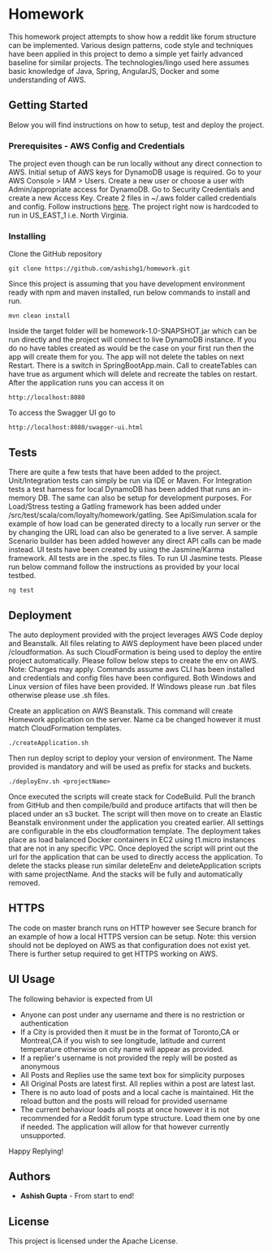 # Homework

This homework project attempts to show how a reddit like forum structure can be implemented. Various design patterns, code style and techniques have been applied in this project to demo a simple yet fairly advanced baseline for similar projects.
The technologies/lingo used here assumes basic knowledge of Java, Spring, AngularJS, Docker and some understanding of AWS.

## Getting Started

Below you will find instructions on how to setup, test and deploy the project.


### Prerequisites - AWS Config and Credentials

The project even though can be run locally without any direct connection to AWS. Initial setup of AWS keys for DynamoDB usage is required.
Go to your AWS Console > IAM > Users. Create a new user or choose a user with Admin/appropriate access for DynamoDB.
Go to Security Credentials and create a new Access Key. Create 2 files in ~/.aws folder called credentials and config.
Follow instructions [here](https://docs.aws.amazon.com/cli/latest/userguide/cli-configure-files.html).
The project right now is hardcoded to run in US_EAST_1 i.e. North Virginia.

### Installing

Clone the GitHub repository

```
git clone https://github.com/ashishg1/homework.git
```

Since this project is assuming that you have development environment ready with npm and maven installed, run below commands to install and run.

```
mvn clean install
```

Inside the target folder will be homework-1.0-SNAPSHOT.jar which can be run directly and the project will connect to live DynamoDB instance.
If you do no have tables created as would be the case on your first run then the app will create them for you. The app will not delete the tables on next Restart. There is a switch in SpringBootApp.main. Call to createTables can have true as argument which will delete and recreate the tables on restart.
After the application runs you can access it on

```
http://localhost:8080
```

To access the Swagger UI go to

```
http://localhost:8080/swagger-ui.html
```


## Tests

There are quite a few tests that have been added to the project. Unit/Integration tests can simply be run via IDE or Maven.
For Integration tests a test harness for local DynamoDB has been added that runs an in-memory DB. The same can also be setup for development purposes.
For Load/Stress testing a Gatling framework has been added under /src/test/scala/com/loyalty/homework/gatling. See ApiSimulation.scala for example of how load can be generated directy to a locally run server or the by changing the URL load can also be generated to a live server.
A sample Scenario builder has been added however any direct API calls can be made instead.
UI tests have been created by using the Jasmine/Karma framework. All tests are in the .spec.ts files.
To run UI Jasmine tests. Please run below command follow the instructions as provided by your local testbed.

```
ng test
```

## Deployment

The auto deployment provided with the project leverages AWS Code deploy and Beanstalk. All files relating to AWS deployment have been placed under /cloudformation. As such CloudFormation is being used to deploy the entire project automatically.
Please follow below steps to create the env on AWS. Note: Charges may apply. Commands assume aws CLI has been installed and credentials and config files have been configured.
Both Windows and Linux version of files have been provided. If Windows please run .bat files otherwise please use .sh files.

Create an application on AWS Beanstalk. This command will create Homework application on the server. Name ca be changed however it must match CloudFormation templates.

```
./createApplication.sh
```

Then run deploy script to deploy your version of environment. The Name provided is mandatory and will be used as prefix for stacks and buckets.

```
./deployEnv.sh <projectName>
```

Once executed the scripts will create stack for CodeBuild. Pull the branch from GitHub and then compile/build and produce artifacts that will then be placed under an s3 bucket.
The script will then move on to create an Elastic Beanstalk environment under the application you created earlier. All settings are configurable in the ebs cloudformation template.
The deployment takes place as load balanced Docker containers in EC2 using t1.micro instances that are not in any specific VPC.
Once deployed the script will print out the url for the application that can be used to directly access the application.
To delete the stacks please run similar deleteEnv and deleteApplication scripts with same projectName. And the stacks will be fully and automatically removed.

## HTTPS

The code on master branch runs on HTTP however see Secure branch for an example of how a local HTTPS version can be setup. Note: this version should not be deployed on AWS as that configuration does not exist yet. There is further setup required to get HTTPS working on AWS.

## UI Usage

The following behavior is expected from UI
* Anyone can post under any username and there is no restriction or authentication
* If a City is provided then it must be in the format of Toronto,CA or Montreal,CA if you wish to see longitude, latitude and current temperature otherwise on city name will appear as provided.
* If a replier's username is not provided the reply will be posted as anonymous
* All Posts and Replies use the same text box for simplicity purposes
* All Original Posts are latest first. All replies within a post are latest last.
* There is no auto load of posts and a local cache is maintained. Hit the reload button and the posts will reload for provided username
* The current behaviour loads all posts at once however it is not recommended for a Reddit forum type structure. Load them one by one if needed. The application will allow for that however currently unsupported.

Happy Replying!

## Authors

* **Ashish Gupta** - From start to end!


## License

This project is licensed under the Apache License.

